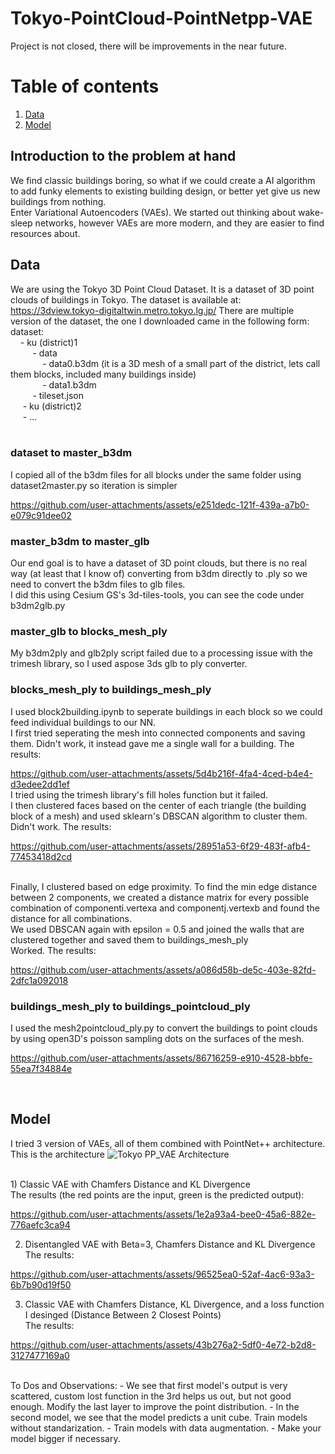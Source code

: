 # Tokyo-PointCloud-PointNetpp-VAE
Project is not closed, there will be improvements in the near future.

# Table of contents
1. [Data](##Data)
2. [Model](#Model)<br>
## Introduction to the problem at hand
We find classic buildings boring, so what if we could create a AI algorithm to add funky elements to existing building design, or better yet give us new buildings from nothing. <br>
Enter Variational Autoencoders (VAEs). We started out thinking about wake-sleep networks, however VAEs are more modern, and they are easier to find resources about. 

## Data
We are using the Tokyo 3D Point Cloud Dataset. It is a dataset of 3D point clouds of buildings in Tokyo. The dataset is available at: https://3dview.tokyo-digitaltwin.metro.tokyo.lg.jp/
There are multiple version of the dataset, the one I downloaded came in the following form:<br>
dataset: <br>
&nbsp;&nbsp;&nbsp;&nbsp;- ku (district)1 <br>
&nbsp;&nbsp;&nbsp;&nbsp;&nbsp;&nbsp;&nbsp;&nbsp;        - data <br>
&nbsp;&nbsp;&nbsp;&nbsp;&nbsp;&nbsp;&nbsp;&nbsp;&nbsp;&nbsp;&nbsp;&nbsp;            - data0.b3dm (it is a 3D mesh of a small part of the district, lets call them blocks, included many buildings inside) <br>
&nbsp;&nbsp;&nbsp;&nbsp;&nbsp;&nbsp;&nbsp;&nbsp;&nbsp;&nbsp;&nbsp;&nbsp;            - data1.b3dm   <br>
&nbsp;&nbsp;&nbsp;&nbsp;&nbsp;&nbsp;&nbsp;&nbsp;        - tileset.json <br>
&nbsp;&nbsp;&nbsp;&nbsp;    - ku (district)2 <br>
&nbsp;&nbsp;&nbsp;&nbsp;  - ...  <br>
<br>
### dataset to master_b3dm
I copied all of the b3dm files for all blocks under the same folder using dataset2master.py so iteration is simpler <br>


https://github.com/user-attachments/assets/e251dedc-121f-439a-a7b0-e079c91dee02


### master_b3dm to master_glb
Our end goal is to have a dataset of 3D point clouds, but there is no real way (at least that I know of) converting from b3dm directly to .ply so we need to convert the b3dm files to glb files. <br>
I did this using Cesium GS's 3d-tiles-tools, you can see the code under b3dm2glb.py <br>

### master_glb to blocks_mesh_ply
My b3dm2ply and glb2ply script failed due to a processing issue with the trimesh library, so I used aspose 3ds glb to ply converter. <br>

### blocks_mesh_ply to buildings_mesh_ply
I used block2building.ipynb to seperate buildings in each block so we could feed individual buildings to our NN. <br> 
I first tried seperating the mesh into connected components and saving them. Didn't work, it instead gave me a single wall for a building. The results:

https://github.com/user-attachments/assets/5d4b216f-4fa4-4ced-b4e4-d3edee2dd1ef
 <br>
I tried using the trimesh library's fill holes function but it failed. <br>
I then clustered faces based on the center of each triangle (the building block of a mesh) and used sklearn's DBSCAN algorithm to cluster them. Didn't work. The results: 

https://github.com/user-attachments/assets/28951a53-6f29-483f-afb4-77453418d2cd

<br>
Finally, I clustered based on edge proximity. To find the min edge distance between 2 components, we created a distance matrix for every possible combination of componenti.vertexa and componentj.vertexb and found the distance for all combinations. <br>
We used DBSCAN again with epsilon = 0.5 and joined the walls that are clustered together and saved them to buildings_mesh_ply
<br> Worked.  The results:

https://github.com/user-attachments/assets/a086d58b-de5c-403e-82fd-2dfc1a092018
 <br>

### buildings_mesh_ply to buildings_pointcloud_ply
I used the mesh2pointcloud_ply.py to convert the buildings to point clouds by using open3D's poisson sampling dots on the surfaces of the mesh. 

https://github.com/user-attachments/assets/86716259-e910-4528-bbfe-55ea7f34884e

<br>


## Model
I tried 3 version of VAEs, all of them combined with PointNet++ architecture. 
This is the architecture ![Tokyo PP_VAE Architecture](https://github.com/user-attachments/assets/be2c2c51-1d47-488b-9821-8d7515cfbf1b)

<br> 
1) Classic VAE with Chamfers Distance and KL Divergence <br>
The results (the red points are the input, green is the predicted output): 

https://github.com/user-attachments/assets/1e2a93a4-bee0-45a6-882e-776aefc3ca94

2) Disentangled VAE with Beta=3, Chamfers Distance and KL Divergence <br>
The results: 

https://github.com/user-attachments/assets/96525ea0-52af-4ac6-93a3-6b7b90d19f50

3) Classic VAE with Chamfers Distance, KL Divergence, and a loss function I desinged (Distance Between 2 Closest Points)  <br>
The results: 


https://github.com/user-attachments/assets/43b276a2-5df0-4e72-b2d8-3127477169a0

<br>
To Dos and Observations:
- We see that first model's output is very scattered, custom lost function in the 3rd helps us out, but not good enough. Modify the last layer to improve the point distribution. 
- In the second model, we see that the model predicts a unit cube. Train models without standarization. 
- Train models with data augmentation.
- Make your model bigger if necessary.
